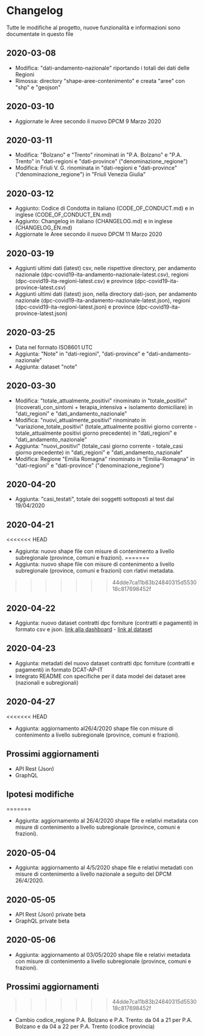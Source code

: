# Changelog

Tutte le modifiche al progetto, nuove funzionalità e informazioni sono documentate in questo file

## 2020-03-08

- Modifica: "dati-andamento-nazionale" riportando i totali dei dati delle Regioni
- Rimossa: directory "shape-aree-contenimento" e creata "aree" con "shp" e "geojson"

## 2020-03-10

- Aggiornate le Aree secondo il nuovo DPCM 9 Marzo 2020

## 2020-03-11

- Modifica: "Bolzano" e "Trento" rinominati in "P.A. Bolzano" e "P.A. Trento" in "dati-regioni e "dati-province" ("denominazione_regione")
- Modifica: Friuli V. G. rinominata in "dati-regioni e "dati-province" ("denominazione_regione") in "Friuli Venezia Giulia"

## 2020-03-12

- Aggiunto: Codice di Condotta in italiano (CODE_OF_CONDUCT.md) e in inglese (CODE_OF_CONDUCT_EN.md)
- Aggiunto: Changelog in italiano (CHANGELOG.md) e in inglese (CHANGELOG_EN.md)
- Aggiornate le Aree secondo il nuovo DPCM 11 Marzo 2020

## 2020-03-19

- Aggiunti ultimi dati (latest) csv, nelle rispettive directory, per andamento nazionale (dpc-covid19-ita-andamento-nazionale-latest.csv), regioni (dpc-covid19-ita-regioni-latest.csv) e province (dpc-covid19-ita-province-latest.csv)
- Aggiunti ultimi dati (latest) json, nella directory dati-json, per andamento nazionale (dpc-covid19-ita-andamento-nazionale-latest.json), regioni (dpc-covid19-ita-regioni-latest.json) e province (dpc-covid19-ita-province-latest.json)

## 2020-03-25

- Data nel formato ISO8601 UTC
- Aggiunta: "Note" in "dati-regioni", "dati-province" e "dati-andamento-nazionale"
- Aggiunta: dataset "note"

## 2020-03-30

- Modifica: "totale_attualmente_positivi" rinominato in "totale_positivi" (ricoverati_con_sintomi + terapia_intensiva + isolamento domiciliare) in "dati_regioni" e "dati_andamento_nazionale"
- Modifica: "nuovi_attualmente_positivi" rinominato in "variazione_totale_positivi" (totale_attualmente positivi giorno corrente - totale_attualmente positivi giorno precedente) in "dati_regioni" e "dati_andamento_nazionale"
- Aggiunta: "nuovi_positivi" (totale_casi giorno corrente - totale_casi giorno precedente) in "dati_regioni" e "dati_andamento_nazionale"
- Modifica: Regione "Emilia Romagna" rinominato in "Emilia-Romagna" in "dati-regioni" e "dati-province" ("denominazione_regione")

## 2020-04-20

- Aggiunta: "casi_testati", totale dei soggetti sottoposti al test dal 19/04/2020

## 2020-04-21

<<<<<<< HEAD
- Aggiunta: nuovo shape file con misure di contenimento a livello subregionale (province, comuni e frazioni).
=======
- Aggiunta: nuovo shape file con misure di contenimento a livello subregionale (province, comuni e frazioni) con rlativi metadata.
>>>>>>> 44dde7ca11b83b24840315d553018c817698452f

## 2020-04-22

- Aggiunta: nuovo dataset contratti dpc forniture (contratti e pagamenti) in formato csv e json.  [link alla dashboard](https://app.powerbi.com/view?r=eyJrIjoiNzA1YmQ0NDctYzY3ZC00ZTlkLWI1MTQtMThmNTEwNWY3NjM4IiwidCI6IjlhMDZhOTA3LTA2OTUtNDA0YS05NmY4LTRhMWU5YTJmYjQxZCIsImMiOjl9) - [link al dataset ](https://github.com/pcm-dpc/COVID-19/tree/master/dati-contratti-dpc-forniture)

## 2020-04-23

- Aggiunta: metadati del nuovo dataset contratti dpc forniture (contratti e pagamenti) in formato DCAT-AP-IT
- Integrato README con specifiche per il data model dei dataset aree (nazionali e subregionali)

## 2020-04-27

<<<<<<< HEAD
- Aggiunta: aggiornamento al26/4/2020 shape file con misure di contenimento a livello subregionale (province, comuni e frazioni).

## Prossimi aggiornamenti

- API Rest (Json)
- GraphQL

## Ipotesi modifiche
=======
- Aggiunta: aggiornamento al 26/4/2020 shape file e relativi metadata con misure di contenimento a livello subregionale (province, comuni e frazioni).

## 2020-05-04

- Aggiunta: aggiornamento al 4/5/2020 shape file e relativi metadati con misure di contenimento a livello nazionale a seguito del DPCM 26/4/2020.

## 2020-05-05

- API Rest (Json) private beta
- GraphQL private beta

## 2020-05-06

- Aggiunta: aggiornamento al 03/05/2020 shape file e relativi metadata con misure di contenimento a livello subregionale (province, comuni e frazioni).

## Prossimi aggiornamenti
>>>>>>> 44dde7ca11b83b24840315d553018c817698452f

- Cambio codice_regione P.A. Bolzano e P.A. Trento: da 04 a 21 per P.A. Bolzano e da 04 a 22 per P.A. Trento (codice provincia)
